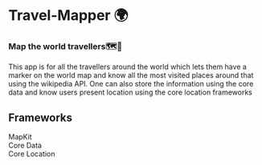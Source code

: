 # Travel-Mapper 🌍
### Map the world travellers🗺️📍
This app is for all the travellers around the world which lets them have a marker on the world map and know all the most visited places around that using the wikipedia API. One can also store the information using the core data and know users present location using the core location frameworks
## Frameworks 
MapKit<br />
Core Data<br />
Core Location
